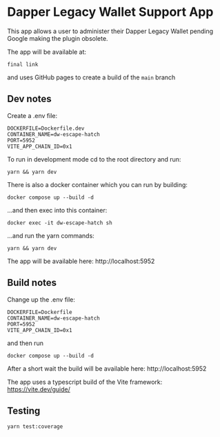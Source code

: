 # Dapper Legacy Wallet Support App

This app allows a user to administer their Dapper Legacy Wallet pending Google making the plugin obsolete.

The app will be available at:

```final link```

and uses GitHub pages to create a build of the `main` branch

## Dev notes

Create a .env file:

```
DOCKERFILE=Dockerfile.dev
CONTAINER_NAME=dw-escape-hatch
PORT=5952
VITE_APP_CHAIN_ID=0x1
```

To run in development mode cd to the root directory and run:

```yarn && yarn dev```

There is also a docker container which you can run by building:

```docker compose up --build -d```

...and then exec into this container:

```docker exec -it dw-escape-hatch sh```

...and run the yarn commands:

```yarn && yarn dev```

The app will be available here: http://localhost:5952

## Build notes

Change up the .env file:

```
DOCKERFILE=Dockerfile
CONTAINER_NAME=dw-escape-hatch
PORT=5952
VITE_APP_CHAIN_ID=0x1
```

and then run

```docker compose up --build -d```

After a short wait the build will be available here: http://localhost:5952

The app uses a typescript build of the Vite framework: https://vite.dev/guide/

## Testing

```yarn test:coverage```

